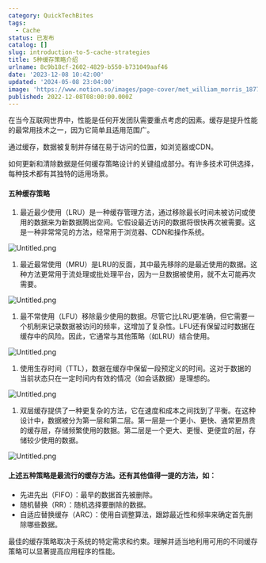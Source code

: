 ```yaml
---
category: QuickTechBites
tags:
  - Cache
status: 已发布
catalog: []
slug: introduction-to-5-cache-strategies
title: 5种缓存策略介绍
urlname: 8c9b18cf-2602-4829-b550-b731049aaf46
date: '2023-12-08 10:42:00'
updated: '2024-05-08 23:04:00'
image: 'https://www.notion.so/images/page-cover/met_william_morris_1877_willow.jpg'
published: 2022-12-08T08:00:00.000Z
---
```


在当今互联网世界中，性能是任何开发团队需要重点考虑的因素。缓存是提升性能的最常用技术之一，因为它简单且适用范围广。


通过缓存，数据被复制并存储在易于访问的位置，如浏览器或CDN。


如何更新和清除数据是任何缓存策略设计的关键组成部分。有许多技术可供选择，每种技术都有其独特的适用场景。


#### 五种缓存策略

1. 最近最少使用（LRU）是一种缓存管理方法，通过移除最长时间未被访问或使用的数据来为新数据腾出空间。它假设最近访问的数据将很快再次被需要。这是一种非常常见的方法，经常用于浏览器、CDN和操作系统。

![Untitled.png](https://prod-files-secure.s3.us-west-2.amazonaws.com/5d24fe63-e567-4804-86f9-9fdc62e13082/74494354-3dc7-4fc2-be3e-7e15913b3f24/Untitled.png?X-Amz-Algorithm=AWS4-HMAC-SHA256&X-Amz-Content-Sha256=UNSIGNED-PAYLOAD&X-Amz-Credential=ASIAZI2LB4663W6PBNVD%2F20250204%2Fus-west-2%2Fs3%2Faws4_request&X-Amz-Date=20250204T213248Z&X-Amz-Expires=3600&X-Amz-Security-Token=IQoJb3JpZ2luX2VjEB0aCXVzLXdlc3QtMiJGMEQCIGZ8yDzEHn8nqzWFtEAhyvG9984Qmdgp5C8UEU4KLXS4AiACVeoBf7H9sTCeMk%2FlXzCpHUVzBQO2eAIUpdrV8DYLPir%2FAwg2EAAaDDYzNzQyMzE4MzgwNSIMVbOJfxjI3c%2BSIoFxKtwDPNpJzJWjrASrQi%2FelCWUkMtGf%2BSjfTrSr5yeTheITgZz%2BotqQevNVSoZSVt5J7Qfv3wtvAhXt8mXEyV7W%2BINE6HTnjxR7i5yULWlNxescNMUR7HlvhZYXhgDFGDdojYu3ObLvIr35%2BcJaEkJ2NgOQ87oy63%2BkopboZlgtF%2BLj7fW5sfacRZ9yK5NGMCkAqg3Uo%2BuZ%2BsSTzNXeOQtDaCpDDoh7mSaMwx2YGtur1fW5RGOc9MMA5CMJ9FxDFqf7l60QIoXrmiozCAIJy0gZdB%2B1BNnOsVFR%2FpvbRiFM0WMI8h3Qxg5kHOBXjKNfWQCJ0znjVa6lFIekJgSDEUbORa2D7JWUNZ9u5MFhrlVsxPDVoIpSHH50Alwu45IeYhe7KWtT28mMbbLo9J0nWOKE3x%2FLikCMbuhiOwLOCa%2FUcW86VtZQqf1U8ac19Sj%2FEqvPNQujAjCzYMn6F9or3ne0iPc%2FbxbWfSG9zfRHprVp4tpSgN%2F5dxao2gqkazvZKqSwjwXXXtWxLrFVjZJwHBk91SOQvXZF837nPfHiVjh5k6Jx1Jbz%2BBGVBLUTLHBVgsuhBfSZIuU2dqOaaqcMK3Cyuzx%2FT9tsQVPO3M1cgFQ7Ro0b%2FBquxigniJ%2BSqRDTxMw%2F%2FyJvQY6pgE5dZDMiEEo%2F34S4zyRWHqd%2B5Wz8ZBvLyLhXPNuNT9BnAW7iUCu0UWQjczrKTRSJH03nKbzBIb6NXKEfRcYVFxxBdBd%2Fru7baSv5wt31w%2BTjWhmFF18NUBuk4CuJRckVjup41lV1Stw4%2BrONRLEo64mtlw9%2FXGePgAdL%2FwEenuMvHft%2FqcKa2l8I06c8P%2BcSY4rDMzNCw9Sq4D6gU0OY9crq39ZqYIH&X-Amz-Signature=c927ee7f32678eea789f918bc9eb520cf6d934266e82641439c472e6bcf47133&X-Amz-SignedHeaders=host&x-id=GetObject)

1. 最近最常使用（MRU）是LRU的反面，其中最先移除的是最近使用的数据。这种方法更常用于流处理或批处理平台，因为一旦数据被使用，就不太可能再次需要。

![Untitled.png](https://prod-files-secure.s3.us-west-2.amazonaws.com/5d24fe63-e567-4804-86f9-9fdc62e13082/9394e615-e149-4cd8-9a1b-e3c39cda8184/Untitled.png?X-Amz-Algorithm=AWS4-HMAC-SHA256&X-Amz-Content-Sha256=UNSIGNED-PAYLOAD&X-Amz-Credential=ASIAZI2LB4663W6PBNVD%2F20250204%2Fus-west-2%2Fs3%2Faws4_request&X-Amz-Date=20250204T213248Z&X-Amz-Expires=3600&X-Amz-Security-Token=IQoJb3JpZ2luX2VjEB0aCXVzLXdlc3QtMiJGMEQCIGZ8yDzEHn8nqzWFtEAhyvG9984Qmdgp5C8UEU4KLXS4AiACVeoBf7H9sTCeMk%2FlXzCpHUVzBQO2eAIUpdrV8DYLPir%2FAwg2EAAaDDYzNzQyMzE4MzgwNSIMVbOJfxjI3c%2BSIoFxKtwDPNpJzJWjrASrQi%2FelCWUkMtGf%2BSjfTrSr5yeTheITgZz%2BotqQevNVSoZSVt5J7Qfv3wtvAhXt8mXEyV7W%2BINE6HTnjxR7i5yULWlNxescNMUR7HlvhZYXhgDFGDdojYu3ObLvIr35%2BcJaEkJ2NgOQ87oy63%2BkopboZlgtF%2BLj7fW5sfacRZ9yK5NGMCkAqg3Uo%2BuZ%2BsSTzNXeOQtDaCpDDoh7mSaMwx2YGtur1fW5RGOc9MMA5CMJ9FxDFqf7l60QIoXrmiozCAIJy0gZdB%2B1BNnOsVFR%2FpvbRiFM0WMI8h3Qxg5kHOBXjKNfWQCJ0znjVa6lFIekJgSDEUbORa2D7JWUNZ9u5MFhrlVsxPDVoIpSHH50Alwu45IeYhe7KWtT28mMbbLo9J0nWOKE3x%2FLikCMbuhiOwLOCa%2FUcW86VtZQqf1U8ac19Sj%2FEqvPNQujAjCzYMn6F9or3ne0iPc%2FbxbWfSG9zfRHprVp4tpSgN%2F5dxao2gqkazvZKqSwjwXXXtWxLrFVjZJwHBk91SOQvXZF837nPfHiVjh5k6Jx1Jbz%2BBGVBLUTLHBVgsuhBfSZIuU2dqOaaqcMK3Cyuzx%2FT9tsQVPO3M1cgFQ7Ro0b%2FBquxigniJ%2BSqRDTxMw%2F%2FyJvQY6pgE5dZDMiEEo%2F34S4zyRWHqd%2B5Wz8ZBvLyLhXPNuNT9BnAW7iUCu0UWQjczrKTRSJH03nKbzBIb6NXKEfRcYVFxxBdBd%2Fru7baSv5wt31w%2BTjWhmFF18NUBuk4CuJRckVjup41lV1Stw4%2BrONRLEo64mtlw9%2FXGePgAdL%2FwEenuMvHft%2FqcKa2l8I06c8P%2BcSY4rDMzNCw9Sq4D6gU0OY9crq39ZqYIH&X-Amz-Signature=fa67b852a1a0f3296d4fe7d038f5c983565f737de6cdfa4bc9c605337a912d11&X-Amz-SignedHeaders=host&x-id=GetObject)

1. 最不常使用（LFU）移除最少使用的数据。尽管它比LRU更准确，但它需要一个机制来记录数据被访问的频率，这增加了复杂性。LFU还有保留过时数据在缓存中的风险。因此，它通常与其他策略（如LRU）结合使用。

![Untitled.png](https://prod-files-secure.s3.us-west-2.amazonaws.com/5d24fe63-e567-4804-86f9-9fdc62e13082/ff489bb8-941e-4617-b208-e17020ed7ada/Untitled.png?X-Amz-Algorithm=AWS4-HMAC-SHA256&X-Amz-Content-Sha256=UNSIGNED-PAYLOAD&X-Amz-Credential=ASIAZI2LB4663W6PBNVD%2F20250204%2Fus-west-2%2Fs3%2Faws4_request&X-Amz-Date=20250204T213248Z&X-Amz-Expires=3600&X-Amz-Security-Token=IQoJb3JpZ2luX2VjEB0aCXVzLXdlc3QtMiJGMEQCIGZ8yDzEHn8nqzWFtEAhyvG9984Qmdgp5C8UEU4KLXS4AiACVeoBf7H9sTCeMk%2FlXzCpHUVzBQO2eAIUpdrV8DYLPir%2FAwg2EAAaDDYzNzQyMzE4MzgwNSIMVbOJfxjI3c%2BSIoFxKtwDPNpJzJWjrASrQi%2FelCWUkMtGf%2BSjfTrSr5yeTheITgZz%2BotqQevNVSoZSVt5J7Qfv3wtvAhXt8mXEyV7W%2BINE6HTnjxR7i5yULWlNxescNMUR7HlvhZYXhgDFGDdojYu3ObLvIr35%2BcJaEkJ2NgOQ87oy63%2BkopboZlgtF%2BLj7fW5sfacRZ9yK5NGMCkAqg3Uo%2BuZ%2BsSTzNXeOQtDaCpDDoh7mSaMwx2YGtur1fW5RGOc9MMA5CMJ9FxDFqf7l60QIoXrmiozCAIJy0gZdB%2B1BNnOsVFR%2FpvbRiFM0WMI8h3Qxg5kHOBXjKNfWQCJ0znjVa6lFIekJgSDEUbORa2D7JWUNZ9u5MFhrlVsxPDVoIpSHH50Alwu45IeYhe7KWtT28mMbbLo9J0nWOKE3x%2FLikCMbuhiOwLOCa%2FUcW86VtZQqf1U8ac19Sj%2FEqvPNQujAjCzYMn6F9or3ne0iPc%2FbxbWfSG9zfRHprVp4tpSgN%2F5dxao2gqkazvZKqSwjwXXXtWxLrFVjZJwHBk91SOQvXZF837nPfHiVjh5k6Jx1Jbz%2BBGVBLUTLHBVgsuhBfSZIuU2dqOaaqcMK3Cyuzx%2FT9tsQVPO3M1cgFQ7Ro0b%2FBquxigniJ%2BSqRDTxMw%2F%2FyJvQY6pgE5dZDMiEEo%2F34S4zyRWHqd%2B5Wz8ZBvLyLhXPNuNT9BnAW7iUCu0UWQjczrKTRSJH03nKbzBIb6NXKEfRcYVFxxBdBd%2Fru7baSv5wt31w%2BTjWhmFF18NUBuk4CuJRckVjup41lV1Stw4%2BrONRLEo64mtlw9%2FXGePgAdL%2FwEenuMvHft%2FqcKa2l8I06c8P%2BcSY4rDMzNCw9Sq4D6gU0OY9crq39ZqYIH&X-Amz-Signature=67efa9927c6942560c76b934f7dc1682af0e4a01e54bac3a14c9f37ce7158381&X-Amz-SignedHeaders=host&x-id=GetObject)

1. 使用生存时间（TTL），数据在缓存中保留一段预定义的时间。这对于数据的当前状态只在一定时间内有效的情况（如会话数据）是理想的。

![Untitled.png](https://prod-files-secure.s3.us-west-2.amazonaws.com/5d24fe63-e567-4804-86f9-9fdc62e13082/480ed8d3-f3c7-4a40-a9c6-4ca2e915c139/Untitled.png?X-Amz-Algorithm=AWS4-HMAC-SHA256&X-Amz-Content-Sha256=UNSIGNED-PAYLOAD&X-Amz-Credential=ASIAZI2LB4663W6PBNVD%2F20250204%2Fus-west-2%2Fs3%2Faws4_request&X-Amz-Date=20250204T213248Z&X-Amz-Expires=3600&X-Amz-Security-Token=IQoJb3JpZ2luX2VjEB0aCXVzLXdlc3QtMiJGMEQCIGZ8yDzEHn8nqzWFtEAhyvG9984Qmdgp5C8UEU4KLXS4AiACVeoBf7H9sTCeMk%2FlXzCpHUVzBQO2eAIUpdrV8DYLPir%2FAwg2EAAaDDYzNzQyMzE4MzgwNSIMVbOJfxjI3c%2BSIoFxKtwDPNpJzJWjrASrQi%2FelCWUkMtGf%2BSjfTrSr5yeTheITgZz%2BotqQevNVSoZSVt5J7Qfv3wtvAhXt8mXEyV7W%2BINE6HTnjxR7i5yULWlNxescNMUR7HlvhZYXhgDFGDdojYu3ObLvIr35%2BcJaEkJ2NgOQ87oy63%2BkopboZlgtF%2BLj7fW5sfacRZ9yK5NGMCkAqg3Uo%2BuZ%2BsSTzNXeOQtDaCpDDoh7mSaMwx2YGtur1fW5RGOc9MMA5CMJ9FxDFqf7l60QIoXrmiozCAIJy0gZdB%2B1BNnOsVFR%2FpvbRiFM0WMI8h3Qxg5kHOBXjKNfWQCJ0znjVa6lFIekJgSDEUbORa2D7JWUNZ9u5MFhrlVsxPDVoIpSHH50Alwu45IeYhe7KWtT28mMbbLo9J0nWOKE3x%2FLikCMbuhiOwLOCa%2FUcW86VtZQqf1U8ac19Sj%2FEqvPNQujAjCzYMn6F9or3ne0iPc%2FbxbWfSG9zfRHprVp4tpSgN%2F5dxao2gqkazvZKqSwjwXXXtWxLrFVjZJwHBk91SOQvXZF837nPfHiVjh5k6Jx1Jbz%2BBGVBLUTLHBVgsuhBfSZIuU2dqOaaqcMK3Cyuzx%2FT9tsQVPO3M1cgFQ7Ro0b%2FBquxigniJ%2BSqRDTxMw%2F%2FyJvQY6pgE5dZDMiEEo%2F34S4zyRWHqd%2B5Wz8ZBvLyLhXPNuNT9BnAW7iUCu0UWQjczrKTRSJH03nKbzBIb6NXKEfRcYVFxxBdBd%2Fru7baSv5wt31w%2BTjWhmFF18NUBuk4CuJRckVjup41lV1Stw4%2BrONRLEo64mtlw9%2FXGePgAdL%2FwEenuMvHft%2FqcKa2l8I06c8P%2BcSY4rDMzNCw9Sq4D6gU0OY9crq39ZqYIH&X-Amz-Signature=ea532b6ccb657ee8a6bd22b767193f5377620ca8b089ec284ede6e076220417a&X-Amz-SignedHeaders=host&x-id=GetObject)

1. 双层缓存提供了一种更复杂的方法，它在速度和成本之间找到了平衡。在这种设计中，数据被分为第一层和第二层。第一层是一个更小、更快、通常更昂贵的缓存层，存储频繁使用的数据。第二层是一个更大、更慢、更便宜的层，存储较少使用的数据。

![Untitled.png](https://prod-files-secure.s3.us-west-2.amazonaws.com/5d24fe63-e567-4804-86f9-9fdc62e13082/35e68090-275d-4707-9e9a-ce86f000e9eb/Untitled.png?X-Amz-Algorithm=AWS4-HMAC-SHA256&X-Amz-Content-Sha256=UNSIGNED-PAYLOAD&X-Amz-Credential=ASIAZI2LB4663W6PBNVD%2F20250204%2Fus-west-2%2Fs3%2Faws4_request&X-Amz-Date=20250204T213248Z&X-Amz-Expires=3600&X-Amz-Security-Token=IQoJb3JpZ2luX2VjEB0aCXVzLXdlc3QtMiJGMEQCIGZ8yDzEHn8nqzWFtEAhyvG9984Qmdgp5C8UEU4KLXS4AiACVeoBf7H9sTCeMk%2FlXzCpHUVzBQO2eAIUpdrV8DYLPir%2FAwg2EAAaDDYzNzQyMzE4MzgwNSIMVbOJfxjI3c%2BSIoFxKtwDPNpJzJWjrASrQi%2FelCWUkMtGf%2BSjfTrSr5yeTheITgZz%2BotqQevNVSoZSVt5J7Qfv3wtvAhXt8mXEyV7W%2BINE6HTnjxR7i5yULWlNxescNMUR7HlvhZYXhgDFGDdojYu3ObLvIr35%2BcJaEkJ2NgOQ87oy63%2BkopboZlgtF%2BLj7fW5sfacRZ9yK5NGMCkAqg3Uo%2BuZ%2BsSTzNXeOQtDaCpDDoh7mSaMwx2YGtur1fW5RGOc9MMA5CMJ9FxDFqf7l60QIoXrmiozCAIJy0gZdB%2B1BNnOsVFR%2FpvbRiFM0WMI8h3Qxg5kHOBXjKNfWQCJ0znjVa6lFIekJgSDEUbORa2D7JWUNZ9u5MFhrlVsxPDVoIpSHH50Alwu45IeYhe7KWtT28mMbbLo9J0nWOKE3x%2FLikCMbuhiOwLOCa%2FUcW86VtZQqf1U8ac19Sj%2FEqvPNQujAjCzYMn6F9or3ne0iPc%2FbxbWfSG9zfRHprVp4tpSgN%2F5dxao2gqkazvZKqSwjwXXXtWxLrFVjZJwHBk91SOQvXZF837nPfHiVjh5k6Jx1Jbz%2BBGVBLUTLHBVgsuhBfSZIuU2dqOaaqcMK3Cyuzx%2FT9tsQVPO3M1cgFQ7Ro0b%2FBquxigniJ%2BSqRDTxMw%2F%2FyJvQY6pgE5dZDMiEEo%2F34S4zyRWHqd%2B5Wz8ZBvLyLhXPNuNT9BnAW7iUCu0UWQjczrKTRSJH03nKbzBIb6NXKEfRcYVFxxBdBd%2Fru7baSv5wt31w%2BTjWhmFF18NUBuk4CuJRckVjup41lV1Stw4%2BrONRLEo64mtlw9%2FXGePgAdL%2FwEenuMvHft%2FqcKa2l8I06c8P%2BcSY4rDMzNCw9Sq4D6gU0OY9crq39ZqYIH&X-Amz-Signature=0c895c07143f7636450db9df3b17af99462f1b193914be717d8f4b456d5abf2a&X-Amz-SignedHeaders=host&x-id=GetObject)


#### 上述五种策略是最流行的缓存方法。还有其他值得一提的方法，如：

- 先进先出（FIFO）：最早的数据首先被删除。
- 随机替换（RR）：随机选择要删除的数据。
- 自适应替换缓存（ARC）：使用自调整算法，跟踪最近性和频率来确定首先删除哪些数据。

最佳的缓存策略取决于系统的特定需求和约束。理解并适当地利用可用的不同缓存策略可以显著提高应用程序的性能。

